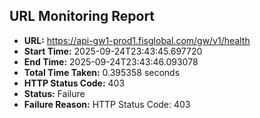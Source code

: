 ## URL Monitoring Report

- **URL:** https://api-gw1-prod1.fisglobal.com/gw/v1/health
- **Start Time:** 2025-09-24T23:43:45.697720
- **End Time:** 2025-09-24T23:43:46.093078
- **Total Time Taken:** 0.395358 seconds
- **HTTP Status Code:** 403
- **Status:** Failure
- **Failure Reason:** HTTP Status Code: 403
